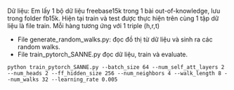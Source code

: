 Dữ liệu: Em lấy 1 bộ dữ liệu freebase15k trong 1 bài out-of-knowledge, lưu trong folder fb15k. Hiện tại train và test được thực hiện trên cùng 1 tập dữ liệu là file train. Mỗi hàng tương ứng với 1 triple (h,r,t)
- File generate_random_walks.py: đọc đồ thị từ dữ liệu và sinh ra các random walks.
- File train_pytorch_SANNE.py đọc dữ liệu, train và evaluate. 
```
python train_pytorch_SANNE.py --batch_size 64 --num_self_att_layers 2 --num_heads 2 --ff_hidden_size 256 --num_neighbors 4 --walk_length 8 --num_walks 32 --learning_rate 0.005
```
